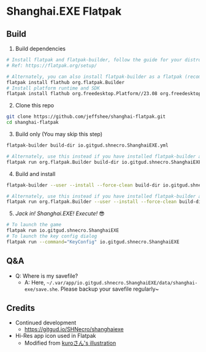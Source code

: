 # Shanghai.EXE Flatpak
## Build
1. Build dependencies
```bash
# Install flatpak and flatpak-builder, follow the guide for your distro
# Ref: https://flatpak.org/setup/

# Alternately, you can also install flatpak-builder as a flatpak (recommended for Steam Deck)
flatpak install flathub org.flatpak.Builder
# Install platform runtime and SDK
flatpak install flathub org.freedesktop.Platform//23.08 org.freedesktop.Sdk//23.08
```
2. Clone this repo
```bash
git clone https://github.com/jeffshee/shanghai-flatpak.git
cd shanghai-flatpak
```
3. Build only (You may skip this step)
```bash
flatpak-builder build-dir io.gitgud.shnecro.ShanghaiEXE.yml

# Alternately, use this instead if you have installed flatpak-builder as a flatpak
flatpak run org.flatpak.Builder build-dir io.gitgud.shnecro.ShanghaiEXE.yml
```
4. Build and install
```bash
flatpak-builder --user --install --force-clean build-dir io.gitgud.shnecro.ShanghaiEXE.yml

# Alternately, use this instead if you have installed flatpak-builder as a flatpak
flatpak run org.flatpak.Builder --user --install --force-clean build-dir io.gitgud.shnecro.ShanghaiEXE.yml
```
5. _Jack in! Shanghai.EXE! Execute!_ 😎
```bash
# To launch the game
flatpak run io.gitgud.shnecro.ShanghaiEXE
# To launch the key config dialog
flatpak run --command="KeyConfig" io.gitgud.shnecro.ShanghaiEXE
```

## Q&A
- Q: Where is my savefile?
  - A: Here, `~/.var/app/io.gitgud.shnecro.ShanghaiEXE/data/shanghai-exe/save.she`. Please backup your savefile regularly~

## Credits
- Continued development
  - https://gitgud.io/SHNecro/shanghaiexe
- Hi-Res app icon used in Flatpak
  - Modified from [kuroさん's illustration](https://seiga.nicovideo.jp/seiga/im6716478)
